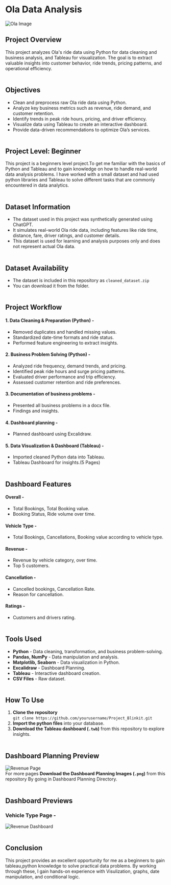 
# Ola Data Analysis 

![Ola Image](https://github.com/user-attachments/assets/af6b715c-bd9b-45f1-be7c-ebdd0397f94e)

## Project Overview
This project analyzes Ola's ride data using Python for data cleaning and business analysis, and Tableau for visualization. The goal is to extract valuable insights into customer behavior, ride trends, pricing patterns, and operational efficiency. <br><br>

## Objectives
- Clean and preprocess raw Ola ride data using Python.
- Analyze key business metrics such as revenue, ride demand, and customer retention.
- Identify trends in peak ride hours, pricing, and driver efficiency.
- Visualize data using Tableau to create an interactive dashboard.
- Provide data-driven recommendations to optimize Ola’s services.
<br><br>


## Project Level: Beginner
This project is a beginners level project.To get me familiar with the basics of Python and Tableau and to gain knowledge on how to handle real-world data analysis problems. I have worked with a small dataset and had used python libraries and Tableau to solve different tasks that are commonly encountered in data analytics.<br><br>


## Dataset Information

- The dataset used in this project was synthetically generated using ChatGPT.
- It simulates real-world Ola ride data, including features like ride time, distance, fare, driver ratings, and customer details.
- This dataset is used for learning and analysis purposes only and does not represent actual Ola data.<br><br>

## Dataset Availability

- The dataset is included in this repository as `cleaned_dataset.zip`
- You can download it from the folder.<br><br>

## Project Workflow

#### 1. Data Cleaning & Preparation (Python) -<br>
- Removed duplicates and handled missing values.<br>
- Standardized date-time formats and ride status.<br>
- Performed feature engineering to extract insights.<br>

#### 2. Business Problem Solving (Python) -<br>
- Analyzed ride frequency, demand trends, and pricing.<br>
- Identified peak ride hours and surge pricing patterns.<br>
- Evaluated driver performance and trip efficiency.<br>
- Assessed customer retention and ride preferences.<br>

#### 3. Documentation of business problems -<br>
- Presented all business problems in a docx file.<br>
- Findings and insights.<br>

#### 4. Dashboard planning -<br>
- Planned dashboard using Excalidraw.<br>
  
#### 5. Data Visualization & Dashboard (Tableau) -<br>
- Imported cleaned Python data into Tableau.<br>
- Tableau Dashboard for insights.(5 Pages)<br><br>
  

## Dashboard Features 

#### **Overall** -<br>
- Total Bookings, Total Booking value.<br>
- Booking Status, Ride volume over time.<br>
#### **Vehicle Type** -<br>
- Total Bookings, Cancellations, Booking value according to vehicle type.<br>
#### **Revenue** -<br>
- Revenue by vehicle category, over time.
- Top 5 customers.<br>
#### **Cancellation** -<br>
- Cancelled bookings, Cancellation Rate.<br>
- Reason for cancellation.<br>
#### **Ratings** -<br>
- Customers and drivers rating.
 <br><br>


## Tools Used  

- **Python** - Data cleaning, transformation, and business problem-solving.
- **Pandas, NumPy** - Data manipulation and analysis.
- **Matplotlib, Seaborn** - Data visualization in Python.
- **Excalidraw** - Dashboard Planning.
- **Tableau** - Interactive dashboard creation.
- **CSV Files** - Raw dataset.<br><br>


## How To Use  

1. **Clone the repository**<br>
   ```git clone https://github.com/yourusername/Project_Blinkit.git```
2. **Import the python files** into your database.
3. **Download the Tableau dashboard (`.twb`)** from this repository to explore insights.
<br><br>


## Dashboard Planning Preview

![Revenue Page](https://github.com/user-attachments/assets/b37718a0-9872-4aab-abca-80099e11b9dd)<br>
For more pages **Download the Dashboard Planning Images (`.png`)** from this repository By going in Dashboard Planning Directory.<br><br> 


## Dashboard Previews

### Vehicle Type Page -
![Revenue Dashboard](https://github.com/user-attachments/assets/87eb802b-b637-414f-b7fe-925f079fc80e)<br><br>


## Conclusion
This project provides an excellent opportunity for me as a beginners to gain tableau,python knowledge to solve practical data problems. By working through these, I gain hands-on experience with Visulization, graphs, date manipulation, and conditional logic.


